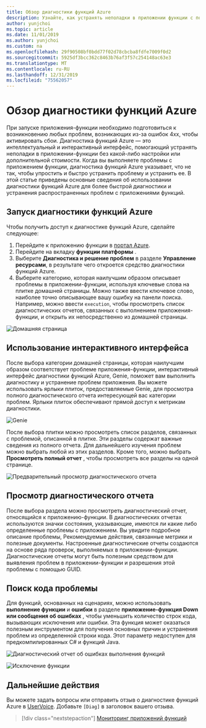 ```yaml
---
title: Обзор диагностики функций Azure
description: Узнайте, как устранять неполадки в приложении функции с помощью диагностики функций Azure.
author: yunjchoi
ms.topic: article
ms.date: 11/01/2019
ms.author: yunjchoi
ms.custom: na
ms.openlocfilehash: 29f90508bf0bdd77f02d78cbcba8fdfe7009f0d2
ms.sourcegitcommit: 5925df3bcc362c8463b76af3f57c254148ac63e3
ms.translationtype: MT
ms.contentlocale: ru-RU
ms.lasthandoff: 12/31/2019
ms.locfileid: "75562057"
---
```

# <a name="azure-functions-diagnostics-overview"></a>Обзор диагностики функций Azure

При запуске приложения-функции необходимо подготовиться к возникновению любых проблем, возникающих из-за ошибок 4xx, чтобы активировать сбои. Диагностика функций Azure — это интеллектуальный и интерактивный интерфейс, помогающий устранять неполадки в приложении-функции без какой-либо настройки или дополнительной стоимости. Когда вы выполняете проблемы с приложением функции, диагностика функций Azure указывает, что не так, чтобы упростить и быстро устранить проблему и устранить ее. В этой статье приведены основные сведения об использовании диагностики функций Azure для более быстрой диагностики и устранения распространенных проблем с приложениями функций.

## <a name="start-azure-functions-diagnostics"></a>Запуск диагностики функций Azure

Чтобы получить доступ к диагностике функций Azure, сделайте следующее:

1. Перейдите к приложению функции в [портал Azure](https://portal.azure.com).
2. Перейдите на вкладку **функции платформы** .
3. Выберите **Диагностика и решение проблем** в разделе **Управление ресурсами**, в результате чего откроется средство диагностики функций Azure.
4. Выберите категорию, которая наилучшим образом описывает проблемы в приложении-функции, используя ключевые слова на плитке домашней страницы. Можно также ввести ключевое слово, наиболее точно описывающее вашу ошибку на панели поиска. Например, можно ввести `execution`, чтобы просмотреть список диагностических отчетов, связанных с выполнением приложения-функции, и открыть их непосредственно из домашней страницы.

![Домашняя страница](./media/functions-diagnostics/homepage.png)

## <a name="use-the-interactive-interface"></a>Использование интерактивного интерфейса

После выбора категории домашней страницы, которая наилучшим образом соответствует проблеме приложения-функции, интерактивный интерфейс диагностики функций Azure, Genie, поможет вам выполнить диагностику и устранение проблем приложения. Вы можете использовать ярлыки плиток, предоставляемые Genie, для просмотра полного диагностического отчета интересующей вас категории проблем. Ярлыки плиток обеспечивают прямой доступ к метрикам диагностики.

![Genie](./media/functions-diagnostics/genie.png)

После выбора плитки можно просмотреть список разделов, связанных с проблемой, описанной в плитке. Эти разделы содержат важные сведения из полного отчета. Для дальнейшего изучения проблем можно выбрать любой из этих разделов. Кроме того, можно выбрать **Просмотреть полный отчет** , чтобы просмотреть все разделы на одной странице.

![Предварительный просмотр диагностического отчета](./media/functions-diagnostics/preview-of-diagnostic-report.png)

## <a name="view-a-diagnostic-report"></a>Просмотр диагностического отчета

После выбора раздела можно просмотреть диагностический отчет, относящийся к приложению-функции. В диагностических отчетах используются значки состояния, указывающие, имеются ли какие либо определенные проблемы с приложением. Вы увидите подробное описание проблемы, Рекомендуемые действия, связанные метрики и полезные документы. Настроенные диагностические отчеты создаются на основе ряда проверок, выполняемых в приложении-функции. Диагностические отчеты могут быть полезным средством для выявления проблем в приложении-функции и разрешения этой проблемы с помощью GUID.

## <a name="find-the-problem-code"></a>Поиск кода проблемы 

Для функций, основанных на сценариях, можно использовать **выполнение функции** и **ошибки** в разделе **приложение-функция Down или сообщения об ошибках** , чтобы уменьшить количество строк кода, вызывающих исключения или ошибки. Эта функция может оказаться полезным инструментом для получения основных причин и устранения проблем из определенной строки кода. Этот параметр недоступен для предкомпилированных C# и функций Java.

![Диагностический отчет об ошибках выполнения функций](./media/functions-diagnostics/diagnostic-report-on-function-execution-errors.png)

![Исключение функции](./media/functions-diagnostics/function-exception.png)

## <a name="next-steps"></a>Дальнейшие действия

Вы можете задать вопросы или отправить отзыв о диагностике функций Azure в [UserVoice](https://feedback.azure.com/forums/355860-azure-functions). Добавьте `[Diag]` в заголовок вашего отзыва.

> [!div class="nextstepaction"]
> [Мониторинг приложений функций](functions-monitoring.md)
